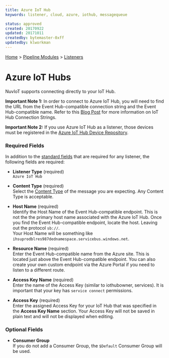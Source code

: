```yaml
---
title: Azure IoT Hub
keywords: listener, cloud, azure, iothub, messagequeue

status: approved
created: 20170922
updated: 20171011
createdby: bytemaster-0xff
updatedby: klworkman
---
```

[Home](../../Index.md) > [Pipeline Modules](../Index.md) > [Listeners](../Listener.md)

# Azure IoT Hubs

NuvIoT supports connecting directly to your IoT Hub.  

**Important Note 1:** In order to connect to Azure IoT Hub,
you will need to find the URL from the Event Hub-compatible connection string and the Event Hub-compatible name. Refer to this [Blog Post](https://blogs.msdn.microsoft.com/iotdev/2017/05/09/understand-different-connection-strings-in-azure-iot-hub/) for more information on IoT Hub Connection Strings.  

**Important Note 2:** If you use Azure IoT Hub as a listener, those devices must be registered in the [Azure IoT Hub Device Repository](../../Devices/AzureIoTHubDeviceRepo.md).

### Required Fields

In addition to the [standard fields](../../Topics/StandardFields.md) that are required for any listener, the following fields are required:

* **Listener Type** (required)  
`Azure IoT Hub`

* **Content Type**  (required)  
Select the [Content Type](../../Messaging/ContentTypes.md) of the message you are expecting.  Any Content Type is acceptable.

* **Host Name** (required)  
Identify the Host Name of the Event Hub-compatible endpoint.  This is not the the primary host name associated with the Azure IoT Hub. 
Once you find the Event Hub-compatible endpoint, locate the host.  Leaving out the protocol `sb://`.  
Your Host Name will be something like `ihsuprodblres987dednamespace.servicebus.windows.net`.

* **Resource Name** (required)    
Enter the Event Hub-compatible name from the Azure site.  This is located just above the Event Hub-compatible endpoint. 
You can also create your own custom endpoint via the Azure Portal if you need to listen to a different route.

* **Access Key Name** (required)   
Enter the name of the Access Key (similar to iothubowner, services).  It is important that your key has `service connect` permissions.

* **Access Key**  (required)    
Enter the assigned Access Key for your IoT Hub that was specified in the **Access Key Name** section.  Your Access Key will not be saved in plain text and will not be displayed when editing.

### Optional Fields
* **Consumer Group**      
If you do not add a Consumer Group, the `$Default` Consumer Group will be used.
